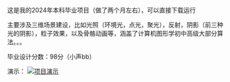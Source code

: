 这是我的2024年本科毕业项目（做了两个月左右），可以直接下载运行

主要涉及三维场景建设，比如光照（环境光，点光，聚光），反射，阴影（前三种光的阴影），粒子效果，以及骨骼动画等，涵盖了计算机图形学初中高级大部分算法。。。

毕业设计分数：98分（小声bb）

演示：
[![项目演示](https://imgur.mengta.link/images/2025/05/13/da7dd2d5710f4bfef0f87d2d4062cd51.fr.jpeg)](https://imgur.mengta.link/video/RTkH)
